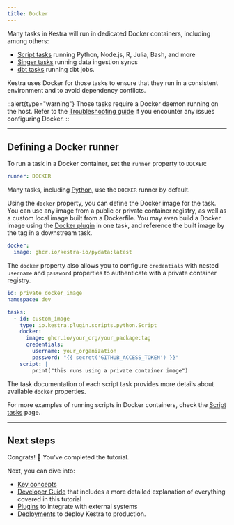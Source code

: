 ```yaml
---
title: Docker
---
```


Many tasks in Kestra will run in dedicated Docker containers, including among others:
- [Script tasks](../05.developer-guide/03.scripts.md) running Python, Node.js, R, Julia, Bash, and more
- [Singer tasks](../../plugins/plugin-singer/index.md) running data ingestion syncs
- [dbt tasks](../../plugins/plugin-dbt/index.md) running dbt jobs.

Kestra uses Docker for those tasks to ensure that they run in a consistent environment and to avoid dependency conflicts.


::alert{type="warning"}
Those tasks require a Docker daemon running on the host. Refer to the [Troubleshooting guide](../14.troubleshooting.md) if you encounter any issues configuring Docker.
::

---

## Defining a Docker runner

To run a task in a Docker container, set the `runner` property to `DOCKER`:

```yaml
runner: DOCKER
```

Many tasks, including [Python](../../plugins/plugin-script-python/tasks/io.kestra.plugin.scripts.python.Script.md), use the `DOCKER` runner by default.

Using the `docker` property, you can define the Docker image for the task. You can use any image from a public or private container registry, as well as a custom local image built from a Dockerfile. You may even build a Docker image using the [Docker plugin](../../plugins/plugin-docker/index.md) in one task, and reference the built image by the tag in a downstream task.

```yaml
docker:
  image: ghcr.io/kestra-io/pydata:latest
```

The `docker` property also allows you to configure `credentials` with nested `username` and `password` properties to authenticate with a private container registry.

```yaml
id: private_docker_image
namespace: dev

tasks:
  - id: custom_image
    type: io.kestra.plugin.scripts.python.Script
    docker:
      image: ghcr.io/your_org/your_package:tag
      credentials:
        username: your_organization
        password: "{{ secret('GITHUB_ACCESS_TOKEN') }}"
    script: |
        print("this runs using a private container image")
```

The task documentation of each script task provides more details about available `docker` properties.

For more examples of running scripts in Docker containers, check the [Script tasks](../05.developer-guide/03.scripts.md) page.

---

## Next steps

Congrats! :tada: You've completed the tutorial.

Next, you can dive into:
- [Key concepts](../03.concepts/index.md)
- [Developer Guide](../05.developer-guide/index.md) that includes a more detailed explanation of everything covered in this tutorial
- [Plugins](../../plugins/index.md) to integrate with external systems
- [Deployments](../09.administrator-guide/index.md) to deploy Kestra to production.
